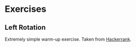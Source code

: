 # Exercises

## Left Rotation

Extremely simple warm-up exercise. Taken from [Hackerrank](https://www.hackerrank.com/challenges/array-left-rotation/problem).


